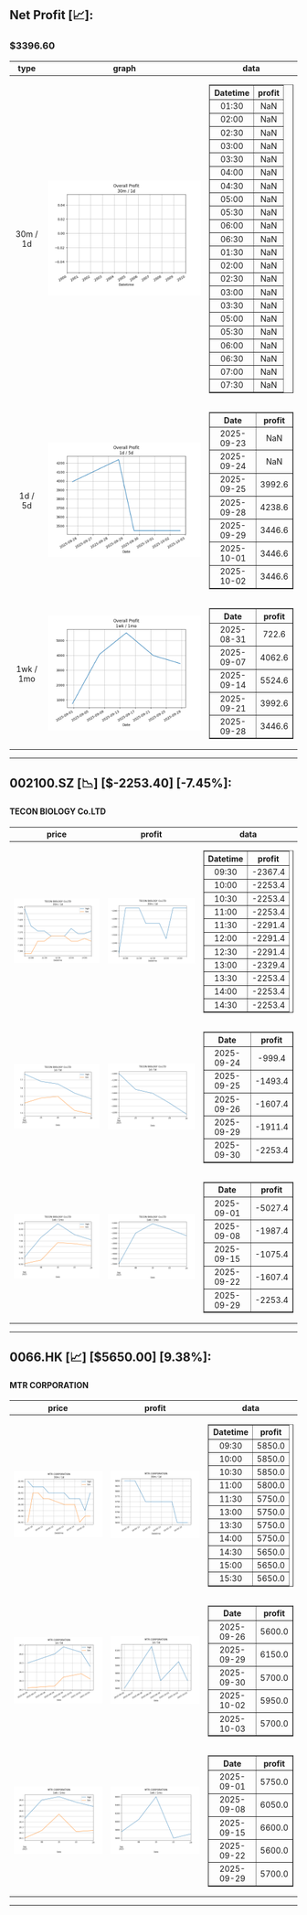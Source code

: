 ## Net Profit [📈]:
### $3396.60
|type|graph|data|
|:---:|:---:|:---:|
|30m / 1d|![net_profit](image/overall_30m-1d.png)|<table border="1" class="dataframe"> <thead> <tr style="text-align: center;"> <th>Datetime</th> <th>profit</th> </tr> </thead> <tbody> <tr> <td>01:30</td> <td>NaN</td> </tr> <tr> <td>02:00</td> <td>NaN</td> </tr> <tr> <td>02:30</td> <td>NaN</td> </tr> <tr> <td>03:00</td> <td>NaN</td> </tr> <tr> <td>03:30</td> <td>NaN</td> </tr> <tr> <td>04:00</td> <td>NaN</td> </tr> <tr> <td>04:30</td> <td>NaN</td> </tr> <tr> <td>05:00</td> <td>NaN</td> </tr> <tr> <td>05:30</td> <td>NaN</td> </tr> <tr> <td>06:00</td> <td>NaN</td> </tr> <tr> <td>06:30</td> <td>NaN</td> </tr> <tr> <td>01:30</td> <td>NaN</td> </tr> <tr> <td>02:00</td> <td>NaN</td> </tr> <tr> <td>02:30</td> <td>NaN</td> </tr> <tr> <td>03:00</td> <td>NaN</td> </tr> <tr> <td>03:30</td> <td>NaN</td> </tr> <tr> <td>05:00</td> <td>NaN</td> </tr> <tr> <td>05:30</td> <td>NaN</td> </tr> <tr> <td>06:00</td> <td>NaN</td> </tr> <tr> <td>06:30</td> <td>NaN</td> </tr> <tr> <td>07:00</td> <td>NaN</td> </tr> <tr> <td>07:30</td> <td>NaN</td> </tr> </tbody></table>|
|1d / 5d|![net_profit](image/overall_1d-5d.png)|<table border="1" class="dataframe"> <thead> <tr style="text-align: center;"> <th>Date</th> <th>profit</th> </tr> </thead> <tbody> <tr> <td>2025-09-23</td> <td>NaN</td> </tr> <tr> <td>2025-09-24</td> <td>NaN</td> </tr> <tr> <td>2025-09-25</td> <td>3992.6</td> </tr> <tr> <td>2025-09-28</td> <td>4238.6</td> </tr> <tr> <td>2025-09-29</td> <td>3446.6</td> </tr> <tr> <td>2025-10-01</td> <td>3446.6</td> </tr> <tr> <td>2025-10-02</td> <td>3446.6</td> </tr> </tbody></table>|
|1wk / 1mo|![net_profit](image/overall_1wk-1mo.png)|<table border="1" class="dataframe"> <thead> <tr style="text-align: center;"> <th>Date</th> <th>profit</th> </tr> </thead> <tbody> <tr> <td>2025-08-31</td> <td>722.6</td> </tr> <tr> <td>2025-09-07</td> <td>4062.6</td> </tr> <tr> <td>2025-09-14</td> <td>5524.6</td> </tr> <tr> <td>2025-09-21</td> <td>3992.6</td> </tr> <tr> <td>2025-09-28</td> <td>3446.6</td> </tr> </tbody></table>|
---
## 002100.SZ [📉] [$-2253.40] [-7.45%]:
#### TECON BIOLOGY Co.LTD
|price|profit|data|
|:---:|:---:|:---:|
|![price](image/002100.SZ_30m-1d_price.png)|![profit](image/002100.SZ_30m-1d_profit.png)|<table border="1" class="dataframe"> <thead> <tr style="text-align: center;"> <th>Datetime</th> <th>profit</th> </tr> </thead> <tbody> <tr> <td>09:30</td> <td>-2367.4</td> </tr> <tr> <td>10:00</td> <td>-2253.4</td> </tr> <tr> <td>10:30</td> <td>-2253.4</td> </tr> <tr> <td>11:00</td> <td>-2253.4</td> </tr> <tr> <td>11:30</td> <td>-2291.4</td> </tr> <tr> <td>12:00</td> <td>-2291.4</td> </tr> <tr> <td>12:30</td> <td>-2291.4</td> </tr> <tr> <td>13:00</td> <td>-2329.4</td> </tr> <tr> <td>13:30</td> <td>-2253.4</td> </tr> <tr> <td>14:00</td> <td>-2253.4</td> </tr> <tr> <td>14:30</td> <td>-2253.4</td> </tr> </tbody></table>|
|![price](image/002100.SZ_1d-5d_price.png)|![profit](image/002100.SZ_1d-5d_profit.png)|<table border="1" class="dataframe"> <thead> <tr style="text-align: center;"> <th>Date</th> <th>profit</th> </tr> </thead> <tbody> <tr> <td>2025-09-24</td> <td>-999.4</td> </tr> <tr> <td>2025-09-25</td> <td>-1493.4</td> </tr> <tr> <td>2025-09-26</td> <td>-1607.4</td> </tr> <tr> <td>2025-09-29</td> <td>-1911.4</td> </tr> <tr> <td>2025-09-30</td> <td>-2253.4</td> </tr> </tbody></table>|
|![price](image/002100.SZ_1wk-1mo_price.png)|![profit](image/002100.SZ_1wk-1mo_profit.png)|<table border="1" class="dataframe"> <thead> <tr style="text-align: center;"> <th>Date</th> <th>profit</th> </tr> </thead> <tbody> <tr> <td>2025-09-01</td> <td>-5027.4</td> </tr> <tr> <td>2025-09-08</td> <td>-1987.4</td> </tr> <tr> <td>2025-09-15</td> <td>-1075.4</td> </tr> <tr> <td>2025-09-22</td> <td>-1607.4</td> </tr> <tr> <td>2025-09-29</td> <td>-2253.4</td> </tr> </tbody></table>|
---
## 0066.HK [📈] [$5650.00] [9.38%]:
#### MTR CORPORATION
|price|profit|data|
|:---:|:---:|:---:|
|![price](image/0066.HK_30m-1d_price.png)|![profit](image/0066.HK_30m-1d_profit.png)|<table border="1" class="dataframe"> <thead> <tr style="text-align: center;"> <th>Datetime</th> <th>profit</th> </tr> </thead> <tbody> <tr> <td>09:30</td> <td>5850.0</td> </tr> <tr> <td>10:00</td> <td>5850.0</td> </tr> <tr> <td>10:30</td> <td>5850.0</td> </tr> <tr> <td>11:00</td> <td>5800.0</td> </tr> <tr> <td>11:30</td> <td>5750.0</td> </tr> <tr> <td>13:00</td> <td>5750.0</td> </tr> <tr> <td>13:30</td> <td>5750.0</td> </tr> <tr> <td>14:00</td> <td>5750.0</td> </tr> <tr> <td>14:30</td> <td>5650.0</td> </tr> <tr> <td>15:00</td> <td>5650.0</td> </tr> <tr> <td>15:30</td> <td>5650.0</td> </tr> </tbody></table>|
|![price](image/0066.HK_1d-5d_price.png)|![profit](image/0066.HK_1d-5d_profit.png)|<table border="1" class="dataframe"> <thead> <tr style="text-align: center;"> <th>Date</th> <th>profit</th> </tr> </thead> <tbody> <tr> <td>2025-09-26</td> <td>5600.0</td> </tr> <tr> <td>2025-09-29</td> <td>6150.0</td> </tr> <tr> <td>2025-09-30</td> <td>5700.0</td> </tr> <tr> <td>2025-10-02</td> <td>5950.0</td> </tr> <tr> <td>2025-10-03</td> <td>5700.0</td> </tr> </tbody></table>|
|![price](image/0066.HK_1wk-1mo_price.png)|![profit](image/0066.HK_1wk-1mo_profit.png)|<table border="1" class="dataframe"> <thead> <tr style="text-align: center;"> <th>Date</th> <th>profit</th> </tr> </thead> <tbody> <tr> <td>2025-09-01</td> <td>5750.0</td> </tr> <tr> <td>2025-09-08</td> <td>6050.0</td> </tr> <tr> <td>2025-09-15</td> <td>6600.0</td> </tr> <tr> <td>2025-09-22</td> <td>5600.0</td> </tr> <tr> <td>2025-09-29</td> <td>5700.0</td> </tr> </tbody></table>|
---
